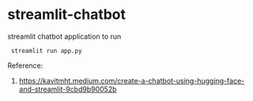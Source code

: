 # streamlit-chatbot
streamlit chatbot application 
to run
```
 streamlit run app.py
```









Reference:
1) https://kavitmht.medium.com/create-a-chatbot-using-hugging-face-and-streamlit-9cbd9b90052b
